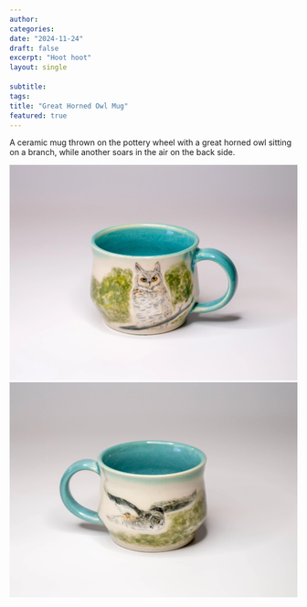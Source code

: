 ```yaml
---
author: 
categories:
date: "2024-11-24"
draft: false
excerpt: "Hoot hoot"
layout: single

subtitle: 
tags:
title: "Great Horned Owl Mug"
featured: true
---
```

A ceramic mug thrown on the pottery wheel with a great horned owl sitting on a branch, while another soars in the air on the back side. 

![Great Horned Owl Mug](featured.webp)
![Great Horned Owl Mug Back](featured2.webp)
